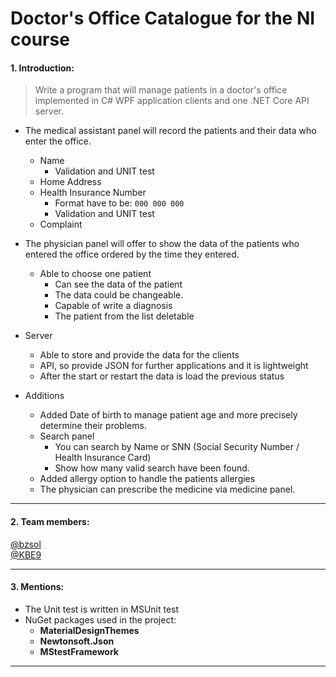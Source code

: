 # Doctor's Office Catalogue for the NI course


#### 1. Introduction:
> Write a program that will manage patients in a doctor's office implemented in C# WPF application clients and one .NET Core API server.
- The medical assistant panel will record the patients and their data who enter the office.
  - Name
     - Validation and UNIT test
   - Home Address
   - Health Insurance Number
     - Format have to be:  `000 000 000` 
     - Validation and UNIT test
   - Complaint

- The physician panel will offer to show the data of the patients who entered the office ordered by the time they entered.
  - Able to choose one patient
    - Can see the data of the patient
    - The data could be changeable.
    - Capable of write a diagnosis
    - The patient from the list deletable  

- Server
  - Able to store and provide the data for the clients
  - API, so provide JSON for further applications and it is lightweight
  - After the start or restart the data is load the previous status

- Additions
  - Added Date of birth to manage patient age and more precisely determine their problems.
  - Search panel
    - You can search by Name or SNN (Social Security Number / Health Insurance Card)
    - Show how many valid search have been found. 
  - Added allergy option to handle the patients allergies
  - The physician can prescribe the medicine via medicine panel.

---
#### 2. Team members:
[@bzsol](https://github.com/bzsol)<br>
[@KBE9](https://github.com/KBE9)

---
#### 3. Mentions:
 - The Unit test is written in MSUnit test
 - NuGet packages used in the project:
   - <b>MaterialDesignThemes</b>
   - <b>Newtonsoft.Json</b>
   - <b>MStestFramework</b> 

---



